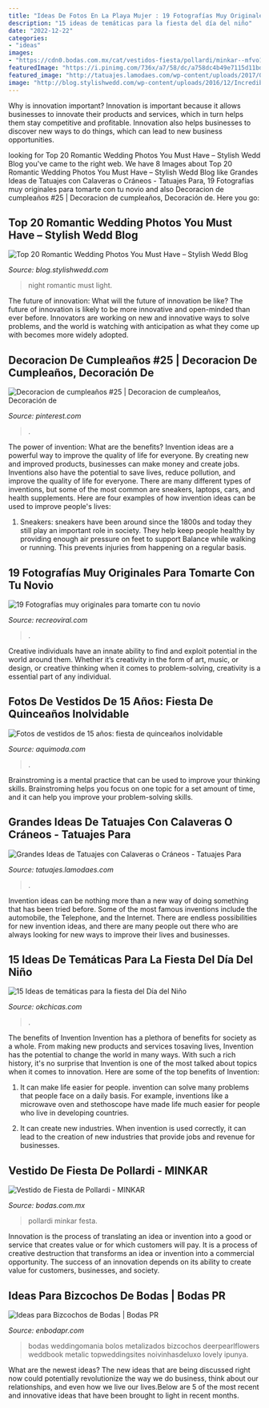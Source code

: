 ```yaml
---
title: "Ideas De Fotos En La Playa Mujer : 19 Fotografías Muy Originales Para Tomarte Con Tu Novio"
description: "15 ideas de temáticas para la fiesta del día del niño"
date: "2022-12-22"
categories:
- "ideas"
images:
- "https://cdn0.bodas.com.mx/cat/vestidos-fiesta/pollardi/minkar--mfvo115629.jpg"
featuredImage: "https://i.pinimg.com/736x/a7/58/dc/a758dc4b49e7115d11bd15f1a8876940.jpg"
featured_image: "http://tatuajes.lamodaes.com/wp-content/uploads/2017/03/Tatuajes-con-Calaveras-o-Craneos-10.jpg"
image: "http://blog.stylishwedd.com/wp-content/uploads/2016/12/Incredible-Night-Wedding-Photos-Ideas-You-Must-See.jpg"
---
```



Why is innovation important?
Innovation is important because it allows businesses to innovate their products and services, which in turn helps them stay competitive and profitable. Innovation also helps businesses to discover new ways to do things, which can lead to new business opportunities.

	

		
looking for Top 20 Romantic Wedding Photos You Must Have – Stylish Wedd Blog you've came to the right web. We have 8 Images about Top 20 Romantic Wedding Photos You Must Have – Stylish Wedd Blog like Grandes Ideas de Tatuajes con Calaveras o Cráneos - Tatuajes Para, 19 Fotografías muy originales para tomarte con tu novio and also Decoracion de cumpleaños #25 | Decoracion de cumpleaños, Decoración de. Here you go:
		
    
## Top 20 Romantic Wedding Photos You Must Have – Stylish Wedd Blog

<img loading=lazy src="http://blog.stylishwedd.com/wp-content/uploads/2016/12/Incredible-Night-Wedding-Photos-Ideas-You-Must-See.jpg" onerror="this.onerror=null;this.src='https://tse1.mm.bing.net/th?id=OIP.YozKD3NQw8_L1UmgONwQIQHaKc&amp;pid=15.1';" alt="Top 20 Romantic Wedding Photos You Must Have – Stylish Wedd Blog">

_Source: blog.stylishwedd.com_

>night romantic must light. 

	

The future of innovation: What will the future of innovation be like?
The future of innovation is likely to be more innovative and open-minded than ever before. Innovators are working on new and innovative ways to solve problems, and the world is watching with anticipation as what they come up with becomes more widely adopted.

    
## Decoracion De Cumpleaños #25 | Decoracion De Cumpleaños, Decoración De

<img loading=lazy src="https://i.pinimg.com/736x/a7/58/dc/a758dc4b49e7115d11bd15f1a8876940.jpg" onerror="this.onerror=null;this.src='https://tse3.mm.bing.net/th?id=OIP.M0azyoqXeK61iq0CO8aLIwHaJ4&amp;pid=15.1';" alt="Decoracion de cumpleaños #25 | Decoracion de cumpleaños, Decoración de">

_Source: pinterest.com_

>. 

	

The power of invention: What are the benefits?
Invention ideas are a powerful way to improve the quality of life for everyone. By creating new and improved products, businesses can make money and create jobs. Inventions also have the potential to save lives, reduce pollution, and improve the quality of life for everyone. There are many different types of inventions, but some of the most common are sneakers, laptops, cars, and health supplements. Here are four examples of how invention ideas can be used to improve people's lives: 
1. Sneakers: sneakers have been around since the 1800s and today they still play an important role in society. They help keep people healthy by providing enough air pressure on feet to support Balance while walking or running. This prevents injuries from happening on a regular basis.

    
## 19 Fotografías Muy Originales Para Tomarte Con Tu Novio

<img loading=lazy src="https://www.recreoviral.com/wp-content/uploads/2019/06/Poses-para-parejas-13-525x700.jpg" onerror="this.onerror=null;this.src='https://tse2.mm.bing.net/th?id=OIP.B4pLDpyga90UeDcbYvsEkgHaJ4&amp;pid=15.1';" alt="19 Fotografías muy originales para tomarte con tu novio">

_Source: recreoviral.com_

>. 

	

Creative individuals have an innate ability to find and exploit potential in the world around them. Whether it’s creativity in the form of art, music, or design, or creative thinking when it comes to problem-solving, creativity is a essential part of any individual.

    
## Fotos De Vestidos De 15 Años: Fiesta De Quinceaños Inolvidable

<img loading=lazy src="https://www.aquimoda.com/wp-content/uploads/2012/05/vestidos-15-anos-21.jpg" onerror="this.onerror=null;this.src='https://tse1.mm.bing.net/th?id=OIP.p_RD58tPNw0yNjKgmPv_OQHaKW&amp;pid=15.1';" alt="Fotos de vestidos de 15 años: fiesta de quinceaños inolvidable">

_Source: aquimoda.com_

>. 

	

Brainstroming is a mental practice that can be used to improve your thinking skills. Brainstroming helps you focus on one topic for a set amount of time, and it can help you improve your problem-solving skills.

    
## Grandes Ideas De Tatuajes Con Calaveras O Cráneos - Tatuajes Para

<img loading=lazy src="http://tatuajes.lamodaes.com/wp-content/uploads/2017/03/Tatuajes-con-Calaveras-o-Craneos-10.jpg" onerror="this.onerror=null;this.src='https://tse1.mm.bing.net/th?id=OIP.8roPj0obv2LD1VuBuuHdDQHaHa&amp;pid=15.1';" alt="Grandes Ideas de Tatuajes con Calaveras o Cráneos - Tatuajes Para">

_Source: tatuajes.lamodaes.com_

>. 

	

Invention ideas can be nothing more than a new way of doing something that has been tried before. Some of the most famous inventions include the automobile, the Telephone, and the Internet. There are endless possibilities for new invention ideas, and there are many people out there who are always looking for new ways to improve their lives and businesses.

    
## 15 Ideas De Temáticas Para La Fiesta Del Día Del Niño

<img loading=lazy src="https://www.okchicas.com/wp-content/uploads/2020/04/Temáticas-de-decoración-el-día-del-niño-28-400x535.jpg" onerror="this.onerror=null;this.src='https://tse2.mm.bing.net/th?id=OIP.LEyt4FKl7Lg3ftzD3d5TaQAAAA&amp;pid=15.1';" alt="15 Ideas de temáticas para la fiesta del Día del Niño">

_Source: okchicas.com_

>. 

	

The benefits of Invention
Invention has a plethora of benefits for society as a whole. From making new products and services tosaving lives, Invention has the potential to change the world in many ways. With such a rich history, it's no surprise that Invention is one of the most talked about topics when it comes to innovation. Here are some of the top benefits of Invention: 
1. It can make life easier for people. invention can solve many problems that people face on a daily basis. For example, inventions like a microwave oven and stethoscope have made life much easier for people who live in developing countries.

2. It can create new industries. When invention is used correctly, it can lead to the creation of new industries that provide jobs and revenue for businesses.

    
## Vestido De Fiesta De Pollardi - MINKAR

<img loading=lazy src="https://cdn0.bodas.com.mx/cat/vestidos-fiesta/pollardi/minkar--mfvo115629.jpg" onerror="this.onerror=null;this.src='https://tse2.mm.bing.net/th?id=OIP.cnx8euUCLq-jTCvUfwr6EQHaLH&amp;pid=15.1';" alt="Vestido de Fiesta de Pollardi - MINKAR">

_Source: bodas.com.mx_

>pollardi minkar festa. 

	

Innovation is the process of translating an idea or invention into a good or service that creates value or for which customers will pay. It is a process of creative destruction that transforms an idea or invention into a commercial opportunity. The success of an innovation depends on its ability to create value for customers, businesses, and society.

    
## Ideas Para Bizcochos De Bodas | Bodas PR

<img loading=lazy src="https://i0.wp.com/enbodapr.com/wp-content/uploads/2016/03/86cea4b4a05bd5e863126077856ca0de1.jpg?fit=460%2C680&amp;ssl=1" onerror="this.onerror=null;this.src='https://tse2.mm.bing.net/th?id=OIP.TFdt375mAoAosluDTiIm9AHaK8&amp;pid=15.1';" alt="Ideas para Bizcochos de Bodas | Bodas PR">

_Source: enbodapr.com_

>bodas weddingomania bolos metalizados bizcochos deerpearlflowers weddbook metalic topweddingsites noivinhasdeluxo lovely ipunya. 

	

What are the newest ideas?
The new ideas that are being discussed right now could potentially revolutionize the way we do business, think about our relationships, and even how we live our lives.Below are 5 of the most recent and innovative ideas that have been brought to light in recent months.

